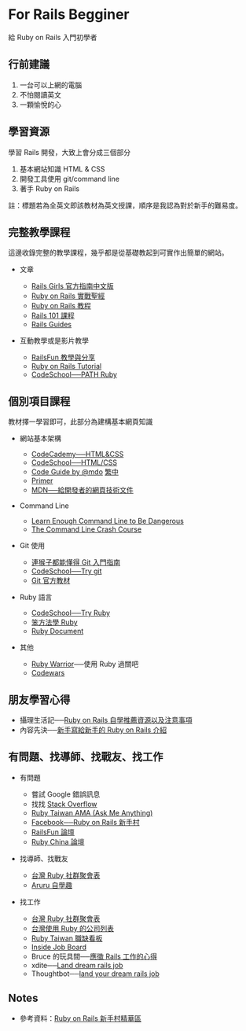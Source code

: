 # For Rails Begginer

給 Ruby on Rails 入門初學者


## 行前建議

1. 一台可以上網的電腦
2. 不怕閱讀英文
3. 一顆愉悅的心


## 學習資源

學習 Rails 開發，大致上會分成三個部分

1. 基本網站知識 HTML & CSS
2. 開發工具使用 git/command line
3. 著手 Ruby on Rails

註：標題若為全英文即該教材為英文授課，順序是我認為對於新手的難易度。


## 完整教學課程

這邊收錄完整的教學課程，幾乎都是從基礎教起到可實作出簡單的網站。

- 文章
  - [Rails Girls 官方指南中文版](http://railsgirls.tw/)
  - [Ruby on Rails 實戰聖經](https://ihower.tw/rails4/)
  - [Ruby on Rails 教程](http://railstutorial-china.org/)
  - [Rails 101 課程](http://courses.growthschool.com/courses/rails-101)
  - [Rails Guides](http://guides.rubyonrails.org/)

- 互動教學或是影片教學
  - [RailsFun 教學與分享](https://www.youtube.com/playlist?list=PLJ6M-k9dQEQ3VsyOZQwjZ5GdjaLJH3eB_)
  - [Ruby on Rails Tutorial](https://www.railstutorial.org/)
  - [CodeSchool──PATH Ruby](https://www.codeschool.com/paths/ruby)


## 個別項目課程

教材擇一學習即可，此部分為建構基本網頁知識

- 網站基本架構

  - [CodeCademy──HTML&CSS](https://www.codecademy.com/learn/web)
  - [CodeSchool──HTML/CSS](https://www.codeschool.com/paths/html-css)
  - [Code Guide by @mdo](http://mdo.github.io/code-guide/) [繁中](http://juanitofatas.com/code-guide/)
  - [Primer](http://primercss.io)
  - [MDN──給開發者的網頁技術文件](https://developer.mozilla.org/zh-TW/docs/Web)

- Command Line
  
  - [Learn Enough Command Line to Be Dangerous](http://www.learnenough.com/command-line-tutorial)
  - [The Command Line Crash Course](http://cli.learncodethehardway.org/book/)
    
- Git 使用

  - [連猴子都能懂得 Git 入門指南](https://backlogtool.com/git-guide/tw/)
  - [CodeSchool──Try git](https://www.codeschool.com/courses/try-git)
  - [Git 官方教材](http://git-scm.com/book/zh/ch1-4.html)

- Ruby 語言
  
  - [CodeSchool──Try Ruby](https://www.codeschool.com/courses/try-ruby)
  - [笨方法學 Ruby](http://lrthw.github.io/)
  - [Ruby Document](http://ruby-doc.org)

- 其他
  
  - [Ruby Warrior](https://www.bloc.io/ruby-warrior/#/)──使用 Ruby 過關吧
  - [Codewars](http://www.codewars.com/)


## 朋友學習心得

- 攝理生活記──[Ruby on Rails 自學推薦資源以及注意事項](http://blog.cgmlife.net/posts/2014/04/12/recommended-ruby-on-rails-learning-resources)
- 內容先決──[新手寫給新手的 Ruby on Rails 介紹](http://disco26.logdown.com/posts/168410-novice-to-novice-ruby-on-rails-introduction)


## 有問題、找導師、找戰友、找工作

- 有問題
  - 嘗試 Google 錯誤訊息
  - 找找 [Stack Overflow](http://stackoverflow.com/)
  - [Ruby Taiwan AMA (Ask Me Anything)](https://github.com/rubytaiwan/AMA)
  - [Facebook──Ruby on Rails 新手村](https://www.facebook.com/groups/RailsRookie/)
  - [RailsFun 論壇](http://railsfun.tw/)
  - [Ruby China 論壇](https://ruby-china.org/)

- 找導師、找戰友
  - [台灣 Ruby 社群聚會表](https://github.com/rubytaiwan/rubytw-reboot/wiki/Meetups)
  - [Aruru 自學趣](http://www.aruru.co/)

- 找工作
  - [台灣 Ruby 社群聚會表](https://github.com/rubytaiwan/rubytw-reboot/wiki/Meetups)
  - [台灣使用 Ruby 的公司列表](https://github.com/rubytaiwan/AMA/wiki/Companies)
  - [Ruby Taiwan 職缺看板](http://jobs.ruby.tw/)
  - [Inside Job Board](https://jobs.inside.com.tw/jobs/index?c=&k=ruby+rails)
  - Bruce 的玩具間──[應徵 Rails 工作的心得](http://toyroom.bruceli.net/tw/2014/02/26/my-experience-on-applying-rails-jobs.html)
  - xdite──[Land dream rails job](https://xdite.gitbooks.io/land-dream-rails-job/content/)
  - Thoughtbot──[land your dream rails job](https://upcase.com/pages/land-your-dream-rails-job)


## Notes

- 參考資料：[Ruby on Rails 新手村精華區](http://bit.ly/1A3j4zE)